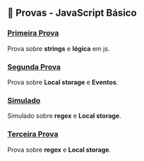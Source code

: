 ## 📗 Provas - JavaScript Básico

### [Primeira Prova](primeira)
Prova sobre **strings** e **lógica** em js.

### [Segunda Prova](segunda)
Prova sobre **Local storage** e **Eventos**.

### [Simulado](simulado)
Simulado sobre **regex** e **Local storage**.

### [Terceira Prova](terceira)
Prova sobre **regex** e **Local storage**.
